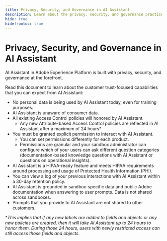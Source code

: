```yaml
---
title: Privacy, Security, and Governance in AI Assistant
description: Learn about the privacy, security, and governance practices for AI Assistant.
hide: true
hidefromtoc: true
---
```

# Privacy, Security, and Governance in AI Assistant

AI Assistant in Adobe Experience Platform is built with privacy, security, and governance at the forefront.

Read this document to learn about the customer trust-focused capabilities that you can expect from AI Assistant:

* No personal data is being used by AI Assistant today, even for training purposes.
* AI Assistant is unaware of consumer data.
* All existing Access Control policies will honored by AI Assistant.
  * Any new Attribute-based Access Control policies are reflected in AI Assistant after a maximum of 24 hours*
* You must be granted explicit permission to interact with AI Assistant.
  * You can set permissions differently for each product.
  * Permissions are granular and your sandbox administrator can configure which of your users can ask different question categories (documentation-based knowledge questions with AI Assistant or questions on operational insights).
* AI Assistant is a HIPAA-ready feature and meets HIPAA requirements around processing and usage of Protected Health Information (PHI).
* You can view a log of your previous interactions with AI Assistant within a 30-day retention policy.
* AI Assistant is grounded in sandbox-specific data and public Adobe documentation when answering to user prompts. Data is not shared across sandboxes.
* Prompts that you provide to AI Assistant are not shared to other customers.


**This implies that if any new labels are added to fields and objects or any new policies are created, then it will take AI Assistant up to 24 hours to honor them. During those 24 hours, users with newly restricted access can still access those fields and objects.* 